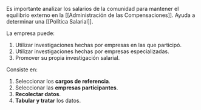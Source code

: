 Es importante analizar los salarios de la comunidad para mantener el equilibrio externo en la [[Administración de las Compensaciones]]. Ayuda a determinar una [[Política Salarial]].

La empresa puede:

1. Utilizar investigaciones hechas por empresas en las que participó.
2. Utilizar investigaciones hechas por empresas especializadas.
3. Promover su propia investigación salarial.

Consiste en:

1. Seleccionar los **cargos de referencia**.
2. Seleccionar las **empresas participantes**.
3. **Recolectar datos**.
4. **Tabular y tratar** los datos.
